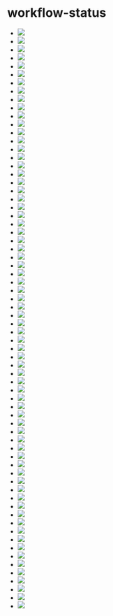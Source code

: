 # workflow-status

- [![](https://github.com/backpaper0/spring-boot-sandbox/workflows/accesslog-standard-output-example/badge.svg)](https://github.com/backpaper0/spring-boot-sandbox/actions?query=workflow:accesslog-standard-output-example)
- [![](https://github.com/backpaper0/spring-boot-sandbox/workflows/artemis-sample/badge.svg)](https://github.com/backpaper0/spring-boot-sandbox/actions?query=workflow:artemis-sample)
- [![](https://github.com/backpaper0/spring-boot-sandbox/workflows/basic-auth-disabled-example/badge.svg)](https://github.com/backpaper0/spring-boot-sandbox/actions?query=workflow:basic-auth-disabled-example)
- [![](https://github.com/backpaper0/spring-boot-sandbox/workflows/basic-form-login-sample/badge.svg)](https://github.com/backpaper0/spring-boot-sandbox/actions?query=workflow:basic-form-login-sample)
- [![](https://github.com/backpaper0/spring-boot-sandbox/workflows/batch-example/badge.svg)](https://github.com/backpaper0/spring-boot-sandbox/actions?query=workflow:batch-example)
- [![](https://github.com/backpaper0/spring-boot-sandbox/workflows/batch-without-boot-example/badge.svg)](https://github.com/backpaper0/spring-boot-sandbox/actions?query=workflow:batch-without-boot-example)
- [![](https://github.com/backpaper0/spring-boot-sandbox/workflows/circuit-breaker/badge.svg)](https://github.com/backpaper0/spring-boot-sandbox/actions?query=workflow:circuit-breaker)
- [![](https://github.com/backpaper0/spring-boot-sandbox/workflows/circuit-breaker/badge.svg)](https://github.com/backpaper0/spring-boot-sandbox/actions?query=workflow:circuit-breaker)
- [![](https://github.com/backpaper0/spring-boot-sandbox/workflows/cloud-config-sample/badge.svg)](https://github.com/backpaper0/spring-boot-sandbox/actions?query=workflow:cloud-config-sample)
- [![](https://github.com/backpaper0/spring-boot-sandbox/workflows/cloud-config-sample/badge.svg)](https://github.com/backpaper0/spring-boot-sandbox/actions?query=workflow:cloud-config-sample)
- [![](https://github.com/backpaper0/spring-boot-sandbox/workflows/compare-to-cdi/badge.svg)](https://github.com/backpaper0/spring-boot-sandbox/actions?query=workflow:compare-to-cdi)
- [![](https://github.com/backpaper0/spring-boot-sandbox/workflows/consul-example/badge.svg)](https://github.com/backpaper0/spring-boot-sandbox/actions?query=workflow:consul-example)
- [![](https://github.com/backpaper0/spring-boot-sandbox/workflows/distributed-tracing/badge.svg)](https://github.com/backpaper0/spring-boot-sandbox/actions?query=workflow:distributed-tracing)
- [![](https://github.com/backpaper0/spring-boot-sandbox/workflows/distributed-tracing/badge.svg)](https://github.com/backpaper0/spring-boot-sandbox/actions?query=workflow:distributed-tracing)
- [![](https://github.com/backpaper0/spring-boot-sandbox/workflows/distributed-tracing/badge.svg)](https://github.com/backpaper0/spring-boot-sandbox/actions?query=workflow:distributed-tracing)
- [![](https://github.com/backpaper0/spring-boot-sandbox/workflows/doma-event-sample/badge.svg)](https://github.com/backpaper0/spring-boot-sandbox/actions?query=workflow:doma-event-sample)
- [![](https://github.com/backpaper0/spring-boot-sandbox/workflows/doma-test-example/badge.svg)](https://github.com/backpaper0/spring-boot-sandbox/actions?query=workflow:doma-test-example)
- [![](https://github.com/backpaper0/spring-boot-sandbox/workflows/doma-two-config-sample/badge.svg)](https://github.com/backpaper0/spring-boot-sandbox/actions?query=workflow:doma-two-config-sample)
- [![](https://github.com/backpaper0/spring-boot-sandbox/workflows/edge-service/badge.svg)](https://github.com/backpaper0/spring-boot-sandbox/actions?query=workflow:edge-service)
- [![](https://github.com/backpaper0/spring-boot-sandbox/workflows/edge-service/badge.svg)](https://github.com/backpaper0/spring-boot-sandbox/actions?query=workflow:edge-service)
- [![](https://github.com/backpaper0/spring-boot-sandbox/workflows/edge-service/badge.svg)](https://github.com/backpaper0/spring-boot-sandbox/actions?query=workflow:edge-service)
- [![](https://github.com/backpaper0/spring-boot-sandbox/workflows/edge-service/badge.svg)](https://github.com/backpaper0/spring-boot-sandbox/actions?query=workflow:edge-service)
- [![](https://github.com/backpaper0/spring-boot-sandbox/workflows/edge-service/badge.svg)](https://github.com/backpaper0/spring-boot-sandbox/actions?query=workflow:edge-service)
- [![](https://github.com/backpaper0/spring-boot-sandbox/workflows/fn/badge.svg)](https://github.com/backpaper0/spring-boot-sandbox/actions?query=workflow:fn)
- [![](https://github.com/backpaper0/spring-boot-sandbox/workflows/functional-endpoints-example/badge.svg)](https://github.com/backpaper0/spring-boot-sandbox/actions?query=workflow:functional-endpoints-example)
- [![](https://github.com/backpaper0/spring-boot-sandbox/workflows/global-method-security-example/badge.svg)](https://github.com/backpaper0/spring-boot-sandbox/actions?query=workflow:global-method-security-example)
- [![](https://github.com/backpaper0/spring-boot-sandbox/workflows/header-detail-sample/badge.svg)](https://github.com/backpaper0/spring-boot-sandbox/actions?query=workflow:header-detail-sample)
- [![](https://github.com/backpaper0/spring-boot-sandbox/workflows/integration-example/badge.svg)](https://github.com/backpaper0/spring-boot-sandbox/actions?query=workflow:integration-example)
- [![](https://github.com/backpaper0/spring-boot-sandbox/workflows/jdbc-template-example/badge.svg)](https://github.com/backpaper0/spring-boot-sandbox/actions?query=workflow:jdbc-template-example)
- [![](https://github.com/backpaper0/spring-boot-sandbox/workflows/jpa-example/badge.svg)](https://github.com/backpaper0/spring-boot-sandbox/actions?query=workflow:jpa-example)
- [![](https://github.com/backpaper0/spring-boot-sandbox/workflows/jpa-stream-example/badge.svg)](https://github.com/backpaper0/spring-boot-sandbox/actions?query=workflow:jpa-stream-example)
- [![](https://github.com/backpaper0/spring-boot-sandbox/workflows/login-customize-example/badge.svg)](https://github.com/backpaper0/spring-boot-sandbox/actions?query=workflow:login-customize-example)
- [![](https://github.com/backpaper0/spring-boot-sandbox/workflows/mail-sample/badge.svg)](https://github.com/backpaper0/spring-boot-sandbox/actions?query=workflow:mail-sample)
- [![](https://github.com/backpaper0/spring-boot-sandbox/workflows/metrics-example/badge.svg)](https://github.com/backpaper0/spring-boot-sandbox/actions?query=workflow:metrics-example)
- [![](https://github.com/backpaper0/spring-boot-sandbox/workflows/mybatis-example/badge.svg)](https://github.com/backpaper0/spring-boot-sandbox/actions?query=workflow:mybatis-example)
- [![](https://github.com/backpaper0/spring-boot-sandbox/workflows/progress-sample/badge.svg)](https://github.com/backpaper0/spring-boot-sandbox/actions?query=workflow:progress-sample)
- [![](https://github.com/backpaper0/spring-boot-sandbox/workflows/property-source-example/badge.svg)](https://github.com/backpaper0/spring-boot-sandbox/actions?query=workflow:property-source-example)
- [![](https://github.com/backpaper0/spring-boot-sandbox/workflows/reactive-doma-sample/badge.svg)](https://github.com/backpaper0/spring-boot-sandbox/actions?query=workflow:reactive-doma-sample)
- [![](https://github.com/backpaper0/spring-boot-sandbox/workflows/reactive-postgres-example/badge.svg)](https://github.com/backpaper0/spring-boot-sandbox/actions?query=workflow:reactive-postgres-example)
- [![](https://github.com/backpaper0/spring-boot-sandbox/workflows/reactor-example/badge.svg)](https://github.com/backpaper0/spring-boot-sandbox/actions?query=workflow:reactor-example)
- [![](https://github.com/backpaper0/spring-boot-sandbox/workflows/redis-sample/badge.svg)](https://github.com/backpaper0/spring-boot-sandbox/actions?query=workflow:redis-sample)
- [![](https://github.com/backpaper0/spring-boot-sandbox/workflows/rest-client-example/badge.svg)](https://github.com/backpaper0/spring-boot-sandbox/actions?query=workflow:rest-client-example)
- [![](https://github.com/backpaper0/spring-boot-sandbox/workflows/rest-client-example/badge.svg)](https://github.com/backpaper0/spring-boot-sandbox/actions?query=workflow:rest-client-example)
- [![](https://github.com/backpaper0/spring-boot-sandbox/workflows/rest-template-example/badge.svg)](https://github.com/backpaper0/spring-boot-sandbox/actions?query=workflow:rest-template-example)
- [![](https://github.com/backpaper0/spring-boot-sandbox/workflows/retry-example/badge.svg)](https://github.com/backpaper0/spring-boot-sandbox/actions?query=workflow:retry-example)
- [![](https://github.com/backpaper0/spring-boot-sandbox/workflows/security-example/badge.svg)](https://github.com/backpaper0/spring-boot-sandbox/actions?query=workflow:security-example)
- [![](https://github.com/backpaper0/spring-boot-sandbox/workflows/security-test-example/badge.svg)](https://github.com/backpaper0/spring-boot-sandbox/actions?query=workflow:security-test-example)
- [![](https://github.com/backpaper0/spring-boot-sandbox/workflows/service-discovery/badge.svg)](https://github.com/backpaper0/spring-boot-sandbox/actions?query=workflow:service-discovery)
- [![](https://github.com/backpaper0/spring-boot-sandbox/workflows/service-discovery/badge.svg)](https://github.com/backpaper0/spring-boot-sandbox/actions?query=workflow:service-discovery)
- [![](https://github.com/backpaper0/spring-boot-sandbox/workflows/service-discovery/badge.svg)](https://github.com/backpaper0/spring-boot-sandbox/actions?query=workflow:service-discovery)
- [![](https://github.com/backpaper0/spring-boot-sandbox/workflows/session-demo/badge.svg)](https://github.com/backpaper0/spring-boot-sandbox/actions?query=workflow:session-demo)
- [![](https://github.com/backpaper0/spring-boot-sandbox/workflows/simple-bbs/badge.svg)](https://github.com/backpaper0/spring-boot-sandbox/actions?query=workflow:simple-bbs)
- [![](https://github.com/backpaper0/spring-boot-sandbox/workflows/simple-crud/badge.svg)](https://github.com/backpaper0/spring-boot-sandbox/actions?query=workflow:simple-crud)
- [![](https://github.com/backpaper0/spring-boot-sandbox/workflows/snakecase/badge.svg)](https://github.com/backpaper0/spring-boot-sandbox/actions?query=workflow:snakecase)
- [![](https://github.com/backpaper0/spring-boot-sandbox/workflows/spa-indexhtml-example/badge.svg)](https://github.com/backpaper0/spring-boot-sandbox/actions?query=workflow:spa-indexhtml-example)
- [![](https://github.com/backpaper0/spring-boot-sandbox/workflows/spring-boot-doma-study/badge.svg)](https://github.com/backpaper0/spring-boot-sandbox/actions?query=workflow:spring-boot-doma-study)
- [![](https://github.com/backpaper0/spring-boot-sandbox/workflows/spring-sandbox/badge.svg)](https://github.com/backpaper0/spring-boot-sandbox/actions?query=workflow:spring-sandbox)
- [![](https://github.com/backpaper0/spring-boot-sandbox/workflows/spring-security-jdbc-login-sample/badge.svg)](https://github.com/backpaper0/spring-boot-sandbox/actions?query=workflow:spring-security-jdbc-login-sample)
- [![](https://github.com/backpaper0/spring-boot-sandbox/workflows/stomp-queue-sample/badge.svg)](https://github.com/backpaper0/spring-boot-sandbox/actions?query=workflow:stomp-queue-sample)
- [![](https://github.com/backpaper0/spring-boot-sandbox/workflows/traditional-file-upload-download-sample/badge.svg)](https://github.com/backpaper0/spring-boot-sandbox/actions?query=workflow:traditional-file-upload-download-sample)
- [![](https://github.com/backpaper0/spring-boot-sandbox/workflows/transaction-example/badge.svg)](https://github.com/backpaper0/spring-boot-sandbox/actions?query=workflow:transaction-example)
- [![](https://github.com/backpaper0/spring-boot-sandbox/workflows/try-spring-boot/badge.svg)](https://github.com/backpaper0/spring-boot-sandbox/actions?query=workflow:try-spring-boot)
- [![](https://github.com/backpaper0/spring-boot-sandbox/workflows/two-datasource-batch-example/badge.svg)](https://github.com/backpaper0/spring-boot-sandbox/actions?query=workflow:two-datasource-batch-example)
- [![](https://github.com/backpaper0/spring-boot-sandbox/workflows/two-datasource-transaction-example/badge.svg)](https://github.com/backpaper0/spring-boot-sandbox/actions?query=workflow:two-datasource-transaction-example)
- [![](https://github.com/backpaper0/spring-boot-sandbox/workflows/vaadin-sample/badge.svg)](https://github.com/backpaper0/spring-boot-sandbox/actions?query=workflow:vaadin-sample)
- [![](https://github.com/backpaper0/spring-boot-sandbox/workflows/validation-example/badge.svg)](https://github.com/backpaper0/spring-boot-sandbox/actions?query=workflow:validation-example)
- [![](https://github.com/backpaper0/spring-boot-sandbox/workflows/web-test-example/badge.svg)](https://github.com/backpaper0/spring-boot-sandbox/actions?query=workflow:web-test-example)
- [![](https://github.com/backpaper0/spring-boot-sandbox/workflows/webflux-example/badge.svg)](https://github.com/backpaper0/spring-boot-sandbox/actions?query=workflow:webflux-example)
- [![](https://github.com/backpaper0/spring-boot-sandbox/workflows/webflux-functional-endpoint-example/badge.svg)](https://github.com/backpaper0/spring-boot-sandbox/actions?query=workflow:webflux-functional-endpoint-example)
- [![](https://github.com/backpaper0/spring-boot-sandbox/workflows/webmvc-example/badge.svg)](https://github.com/backpaper0/spring-boot-sandbox/actions?query=workflow:webmvc-example)
